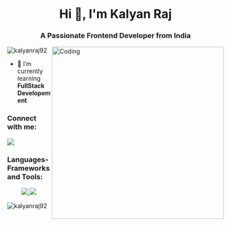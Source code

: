 
<h1 align="center">Hi 👋, I'm Kalyan Raj</h1>
<h3 align="center">A Passionate Frontend Developer from India</h3>
<img align="right" width="400" alt="Coding" src="https://camo.githubusercontent.com/190338430fb2eca4d172a1987205c5e073b2de72db46cb4ed12cf1c2fa32041a/68747470733a2f2f6d656469612e67697068792e636f6d2f6d656469612f645765734263544c61766b5a754733354d492f67697068792e676966"/>

<p align="left"> <img src="https://komarev.com/ghpvc/?username=kalyanraj92&label=Profile%20views&color=0e75b6&style=flat" alt="kalyanraj92" /> </p>

- 🌱 I’m currently learning **FullStack Developement**

<h3 align="left">Connect with me:</h3>
<p align="left">
<a href="https://linkedin.com/in/kalyanraj-burri" target="_blank"><img src="https://img.shields.io/badge/LinkedIn-0077B5?style=for-the-badge&logo=linkedin&logoColor=white" target="_blank"/></a></p>

<h3 align="left">Languages-Frameworks and Tools:</h3>
<p align="center">
  <a href="https://skillicons.dev">
    <img src="https://skillicons.dev/icons?i=html,css,bootstrap,js,react" />
    <img src="https://skillicons.dev/icons?i=py,nodejs,express,sqlite,git" />
  </a>
</p>
<!-- <p align="left">
  <a href="https://skillicons.dev">
    <img src="https://skillicons.dev/icons?i=py,nodejs,express" />
  </a>
</p>
<p align="left">
  <a href="https://skillicons.dev">
    <img src="https://skillicons.dev/icons?i=sqlite"/>
  </a>
</p>
<p align="left">
  <a href="https://skillicons.dev">
   <img src="https://skillicons.dev/icons?i=git"/>
  </a>
</p> -->


<p><img align="center" src="https://github-readme-stats.vercel.app/api/top-langs?username=kalyanraj92&show_icons=true&locale=en&layout=compact" alt="kalyanraj92" /></p>

